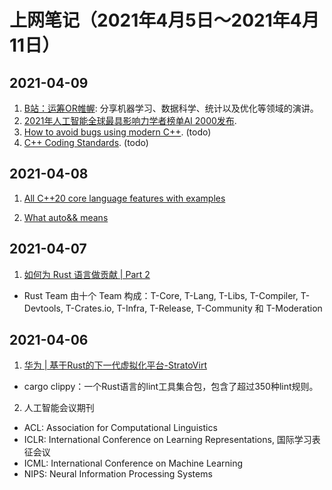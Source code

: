 # 上网笔记（2021年4月5日～2021年4月11日）

## 2021-04-09

1. [B站：运筹OR帷幄][yunchouweiwo]: 分享机器学习、数据科学、统计以及优化等领域的演讲。
2. [2021年人工智能全球最具影响力学者榜单AI 2000发布][ai_2000].
3. [How to avoid bugs using modern C++][avoid_cpp_bugs]. (todo)
4. [C++ Coding Standards][cpp_std]. (todo)

  [yunchouweiwo]: https://www.jiqizhixin.com/articles/2021-04-08-13
  [ai_2000]: https://www.jiqizhixin.com/articles/2021-04-08-5
  [avoid_cpp_bugs]: http://www.cplusplus.com/articles/y807M4Gy/
  [cpp_std]: https://isocpp.org/wiki/faq/coding-standards

## 2021-04-08

1. [All C++20 core language features with examples][c++20]

2. [What auto&& means][auto&&]

  [c++20]: https://oleksandrkvl.github.io/2021/04/02/cpp-20-overview.html
  [auto&&]: https://www.fluentcpp.com/2021/04/02/what-auto-means/

## 2021-04-07

1. [如何为 Rust 语言做贡献 | Part 2][rust_contribute_2]
  - Rust Team 由十个 Team 构成：T-Core, T-Lang, T-Libs, T-Compiler, T-Devtools, T-Crates.io, T-Infra, T-Release, T-Community 和 T-Moderation

  [rust_contribute_2]: https://www.yuque.com/chaosbot/rust_magazine_2021/eeblt4

## 2021-04-06

1. [华为 | 基于Rust的下一代虚拟化平台-StratoVirt][stratovirt]
  - cargo clippy：一个Rust语言的lint工具集合包，包含了超过350种lint规则。

  [stratovirt]: https://www.yuque.com/chaosbot/rust_magazine_2021/nc4nvv

2. 人工智能会议期刊
  - ACL: Association for Computational Linguistics
  - ICLR: International Conference on Learning Representations, 国际学习表征会议
  - ICML: International Conference on Machine Learning
  - NIPS: Neural Information Processing Systems
